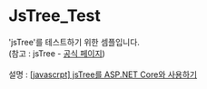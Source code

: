 # JsTree_Test<br />
'jsTree'를 테스트하기 위한 셈플입니다.<br />
(참고 : jsTree - [공식 페이지](https://www.jstree.com/))<br />
<br />
설명 : [[javascrpt] jsTree를 ASP.NET Core와 사용하기](https://blog.danggun.net/7951)<br />
<br />
